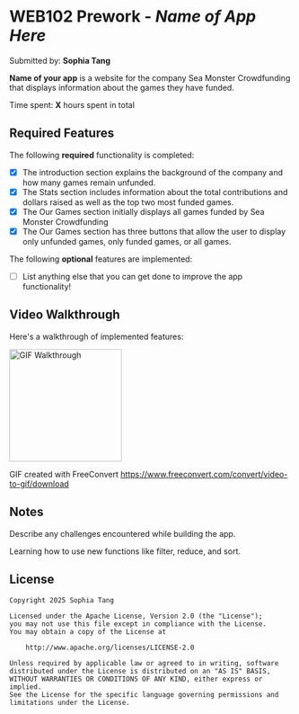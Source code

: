 # WEB102 Prework - *Name of App Here*

Submitted by: **Sophia Tang**

**Name of your app** is a website for the company Sea Monster Crowdfunding that displays information about the games they have funded.

Time spent: **X** hours spent in total

## Required Features

The following **required** functionality is completed:

* [X] The introduction section explains the background of the company and how many games remain unfunded.
* [X] The Stats section includes information about the total contributions and dollars raised as well as the top two most funded games.
* [X] The Our Games section initially displays all games funded by Sea Monster Crowdfunding
* [X] The Our Games section has three buttons that allow the user to display only unfunded games, only funded games, or all games.

The following **optional** features are implemented:

* [ ] List anything else that you can get done to improve the app functionality!

## Video Walkthrough

Here's a walkthrough of implemented features:

<img src="./Screen Recording 2025-05-04 202511.gif](Screen%20Recording%202025-05-04%20202511.gif" title='GIF Walkthrough' width='200' alt='GIF Walkthrough' />

GIF created with FreeConvert https://www.freeconvert.com/convert/video-to-gif/download

## Notes

Describe any challenges encountered while building the app.

Learning how to use new functions like filter, reduce, and sort.

## License

    Copyright 2025 Sophia Tang

    Licensed under the Apache License, Version 2.0 (the "License");
    you may not use this file except in compliance with the License.
    You may obtain a copy of the License at

        http://www.apache.org/licenses/LICENSE-2.0

    Unless required by applicable law or agreed to in writing, software
    distributed under the License is distributed on an "AS IS" BASIS,
    WITHOUT WARRANTIES OR CONDITIONS OF ANY KIND, either express or implied.
    See the License for the specific language governing permissions and
    limitations under the License.

